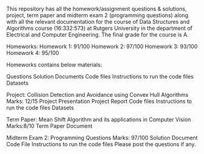 This repository has all the homework/assignment questions & solutions, project, term paper and midterm exam 2 (programming questions) along with all the relevant documentation for the course of Data Structures and Algorithms course (16:332:573) at Rutgers University in the department of Electrical and Computer Engineering. The final grade for the course is A.

Homeworks:
Homework 1: 91/100
Homework 2: 97/100
Homework 3: 93/100
Homework 4: 95/100

Homeworks contains below materials:

Questions
Solution Documents
Code files
Instructions to run the code files
Datasets

Project: Collision Detection and Avoidance using Convex Hull Algorithms
Marks: 12/15
Project Presentation
Project Report
Code files
Instructions to run the code files
Datasets

Term Paper: Mean Shift Algorithm and its applications in Computer Vision
Marks:8/10
Term Paper Document

Midterm Exam 2: Programming Questions
Marks: 97/100
Solution Document
Code File
Instructions to run the code files
Please post the questions if any.
